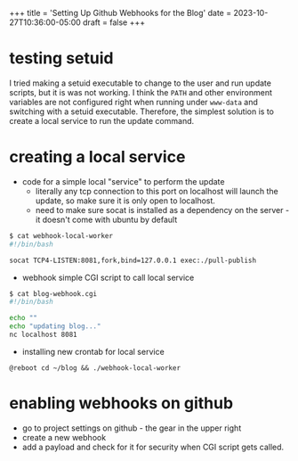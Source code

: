 +++
title = 'Setting Up Github Webhooks for the Blog'
date = 2023-10-27T10:36:00-05:00
draft = false
+++

# testing setuid
I tried making a setuid executable to change to the user and run update scripts, but it is was not working.
I think the `PATH` and other environment variables are not configured right when running under `www-data` and switching with a setuid executable.
Therefore, the simplest solution is to create a local service to run the update command.

# creating a local service
- code for a simple local "service" to perform the update
  - literally any tcp connection to this port on localhost will launch the update, so make sure it is only open to localhost.
  - need to make sure socat is installed as a dependency on the server - it doesn't come with ubuntu by default
```bash
$ cat webhook-local-worker
#!/bin/bash

socat TCP4-LISTEN:8081,fork,bind=127.0.0.1 exec:./pull-publish
```

- webhook simple CGI script to call local service
```bash
$ cat blog-webhook.cgi
#!/bin/bash

echo ""
echo "updating blog..."
nc localhost 8081
```

  - installing new crontab for local service
  ```crontab
  @reboot cd ~/blog && ./webhook-local-worker
  ```

# enabling webhooks on github
- go to project settings on github - the gear in the upper right
- create a new webhook
- add a payload and check for it for security when CGI script gets called.

